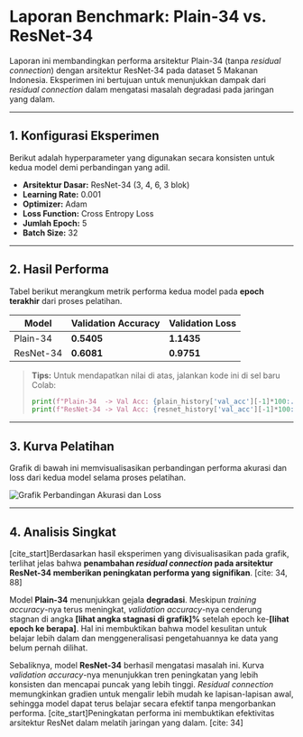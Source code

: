 # Laporan Benchmark: Plain-34 vs. ResNet-34

Laporan ini membandingkan performa arsitektur Plain-34 (tanpa *residual connection*) dengan arsitektur ResNet-34 pada dataset 5 Makanan Indonesia. Eksperimen ini bertujuan untuk menunjukkan dampak dari *residual connection* dalam mengatasi masalah degradasi pada jaringan yang dalam.

---

## 1. Konfigurasi Eksperimen

Berikut adalah hyperparameter yang digunakan secara konsisten untuk kedua model demi perbandingan yang adil.

- **Arsitektur Dasar:** ResNet-34 (3, 4, 6, 3 blok)
- **Learning Rate:** 0.001
- **Optimizer:** Adam
- **Loss Function:** Cross Entropy Loss
- **Jumlah Epoch:** 5
- **Batch Size:** 32

---

## 2. Hasil Performa

Tabel berikut merangkum metrik performa kedua model pada **epoch terakhir** dari proses pelatihan.

| Model     | Validation Accuracy | Validation Loss |
|-----------|---------------------|-----------------|
| Plain-34  | **0.5405** | **1.1435** |
| ResNet-34 | **0.6081** | **0.9751** |

> **Tips:** Untuk mendapatkan nilai di atas, jalankan kode ini di sel baru Colab:
> ```python
> print(f"Plain-34  -> Val Acc: {plain_history['val_acc'][-1]*100:.2f}%, Val Loss: {plain_history['val_loss'][-1]:.4f}")
> print(f"ResNet-34 -> Val Acc: {resnet_history['val_acc'][-1]*100:.2f}%, Val Loss: {resnet_history['val_loss'][-1]:.4f}")
> ```

---

## 3. Kurva Pelatihan

Grafik di bawah ini memvisualisasikan perbandingan performa akurasi dan loss dari kedua model selama proses pelatihan.

![Grafik Perbandingan Akurasi dan Loss](perbandingan_plain_vs_resnet.png)

---

## 4. Analisis Singkat

[cite_start]Berdasarkan hasil eksperimen yang divisualisasikan pada grafik, terlihat jelas bahwa **penambahan *residual connection* pada arsitektur ResNet-34 memberikan peningkatan performa yang signifikan**. [cite: 34, 88]

Model **Plain-34** menunjukkan gejala **degradasi**. Meskipun *training accuracy*-nya terus meningkat, *validation accuracy*-nya cenderung stagnan di angka **[lihat angka stagnasi di grafik]%** setelah epoch ke-**[lihat epoch ke berapa]**. Hal ini membuktikan bahwa model kesulitan untuk belajar lebih dalam dan menggeneralisasi pengetahuannya ke data yang belum pernah dilihat.

Sebaliknya, model **ResNet-34** berhasil mengatasi masalah ini. Kurva *validation accuracy*-nya menunjukkan tren peningkatan yang lebih konsisten dan mencapai puncak yang lebih tinggi. *Residual connection* memungkinkan gradien untuk mengalir lebih mudah ke lapisan-lapisan awal, sehingga model dapat terus belajar secara efektif tanpa mengorbankan performa. [cite_start]Peningkatan performa ini membuktikan efektivitas arsitektur ResNet dalam melatih jaringan yang dalam. [cite: 34]